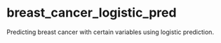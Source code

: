 # breast_cancer_logistic_pred
Predicting breast cancer with certain variables using logistic prediction. 
